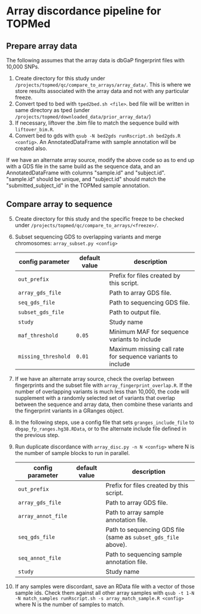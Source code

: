 # Array discordance pipeline for TOPMed

## Prepare array data

The following assumes that the array data is dbGaP fingerprint files with 10,000 SNPs.

1. Create directory for this study under `/projects/topmed/qc/compare_to_arrays/array_data/`. This is where we store results associated with the array data and not with any particular freeze. 
2. Convert tped to bed with `tped2bed.sh <file>`. bed file will be written in same directory as tped (under `/projects/topmed/downloaded_data/prior_array_data/`)
3. If necessary, liftover the .bim file to match the sequence build with `liftover_bim.R`.
4. Convert bed to gds with `qsub -N bed2gds runRscript.sh bed2gds.R <config>`. An AnnotatedDataFrame with sample annotation will be created also.

If we have an alternate array source, modify the above code so as to end up with a GDS file in the same build as the sequence data, and an AnnotatedDataFrame with columns "sample.id" and "subject.id". "sample.id" should be unique, and "subject.id" should match the "submitted_subject_id" in the TOPMed sample annotation.

## Compare array to sequence

5. Create directory for this study and the specific freeze to be checked under `/projects/topmed/qc/compare_to_arrays/<freeze>/`.
6. Subset sequencing GDS to overlapping variants and merge chromosomes: `array_subset.py <config>`

    config parameter | default value | description
    --- | --- | ---
    `out_prefix` | | Prefix for files created by this script.
    `array_gds_file` | | Path to array GDS file. 
    `seq_gds_file` | | Path to sequencing GDS file. 
    `subset_gds_file` | | Path to output file.
    `study` | | Study name 
    `maf_threshold` | `0.05` | Minimum MAF for sequence variants to include
    `missing_threshold` | `0.01` | Maximum missing call rate for sequence variants to include

7. If we have an alternate array source, check the overlap between fingerprints and the subset file with `array_fingerprint_overlap.R`. If the number of overlapping variants is much less than 10,000, the code will supplement with a randomly selected set of variants that overlap between the sequence and array data, then combine these variants and the fingerprint variants in a GRanges object.
8. In the following steps, use a config file that sets `granges_include_file` to `dbgap_fp_ranges.hg38.RData`, or to the alternate include file defined in the previous step.
9. Run duplicate discordance with `array_disc.py -n N <config>` where N is the number of sample blocks to run in parallel.

    config parameter | default value | description
    --- | --- | ---
    `out_prefix` | | Prefix for files created by this script.
    `array_gds_file` | | Path to array GDS file.
	`array_annot_file` | | Path to array sample annotation file.
    `seq_gds_file` | | Path to sequencing GDS file (same as `subset_gds_file` above).
	`seq_annot_file` | | Path to sequencing sample annotation file.
    `study` | | Study name 

10. If any samples were discordant, save an RData file with a vector of those sample ids. Check them against all other array samples with `qsub -t 1-N -N match_samples runRscript.sh -s array_match_sample.R <config>` where N is the number of samples to match.
